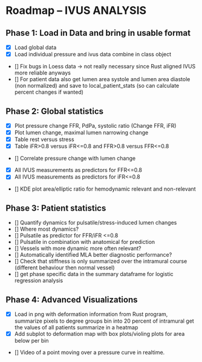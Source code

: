 # Roadmap – IVUS ANALYSIS

## Phase 1: Load in Data and bring in usable format
- [x] Load global data
- [x] Load individual pressure and ivus data combine in class object
- [] Fix bugs in Loess data -> not really necessary since Rust aligned IVUS more reliable anyways
- [] For patient data also get lumen area systole and lumen area diastole (non normalized) and save to local_patient_stats (so can calculate percent changes if wanted)

## Phase 2: Global statistics
- [x] Plot pressure change FFR, PdPa, systolic ratio  (Change FFR, iFR)
- [x] Plot lumen change, maximal lumen narrowing change
- [x] Table rest versus stress
- [x] Table iFR>0.8 versus iFR<=0.8 and FFR>0.8 versus FFR<=0.8
- [] Correlate pressure change with lumen change
- [x] All IVUS measurements as predictors for FFR<=0.8
- [x] All IVUS measurements as predictors for iFR<=0.8
- [] KDE plot area/elliptic ratio for hemodynamic relevant and non-relevant

## Phase 3: Patient statistics
- [] Quantify dynamics for pulsatile/stress-induced lumen changes
- [] Where most dynamics?
- [] Pulsatile as predictor for FFR/iFR <=0.8
- [] Pulsatile in combination with anatomical for prediction
- [] Vessels with more dynamic more often relevant?
- [] Automatically identified MLA better diagnostic performance?
- [] Check that stiffness is only summarized over the intramural course (different behaviour then normal vessel)
- [] get phase specific data in the summary dataframe for logistic regression analysis

## Phase 4: Advanced Visualizations
- [x] Load in png with deformation information from Rust program, summarize pixels to degree groups bin into 20 percent of intramural get the values of all patients summarize in a heatmap
- [x] Add subplot to deformation map with box plots/violing plots for area below per bin 
- [] Video of a point moving over a pressure curve in realtime.